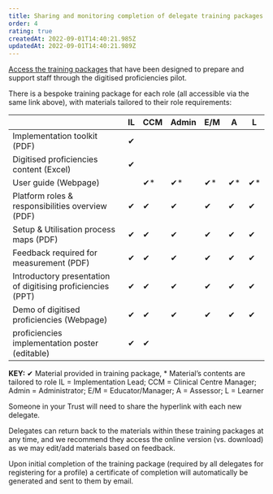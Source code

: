 ```yaml
---
title: Sharing and monitoring completion of delegate training packages
order: 4
rating: true
createdAt: 2022-09-01T14:40:21.985Z
updatedAt: 2022-09-01T14:40:21.989Z
---
```

[Access the training packages](https://nhs-step1-training.netlify.app/) that have been designed to prepare and support staff through the digitised proficiencies pilot. 

There is a bespoke training package for each role (all accessible via the same link above), with materials tailored to their role requirements:

|                                                                    | IL | CCM | Admin | E/M | A  | L  |
| ------------------------------------------------------------------- | --- | ---- | ------ | ---- | --- | --- |
| Implementation toolkit (PDF)                                       | ✔  |     |       |     |    |    |
| Digitised proficiencies content (Excel)                     | ✔  |     |       |     |    |    |
| User guide (Webpage)                                               |    | ✔*  | ✔*    | ✔*  | ✔* | ✔* |
| Platform roles & responsibilities overview (PDF)                   | ✔  | ✔   | ✔     | ✔   | ✔  | ✔  |
| Setup & Utilisation process maps (PDF)                             | ✔  | ✔   | ✔     | ✔   | ✔  | ✔  |
| Feedback required for measurement (PDF)                            | ✔  | ✔   | ✔     | ✔   | ✔  | ✔  |
| Introductory presentation of digitising proficiencies (PPT) | ✔  | ✔   | ✔     | ✔   | ✔  | ✔  |
| Demo of digitised proficiencies (Webpage)                   | ✔  | ✔   | ✔     | ✔   | ✔  | ✔  |
| proficiencies implementation poster (editable)                                                           | ✔  | ✔   |      |     |    |    |

**KEY:**
✔ Material provided in training package, * Material’s contents are tailored to role
IL = Implementation Lead; CCM = Clinical Centre Manager; Admin = Administrator; E/M = Educator/Manager; A = Assessor; L = Learner

Someone in your Trust will need to share the hyperlink with each new delegate. 

Delegates can return back to the materials within these training packages at any time, and we recommend they access the online version (vs. download) as we may edit/add materials based on feedback.

Upon initial completion of the training package (required by all delegates for registering for a profile) a certificate of completion will automatically be generated and sent to them by email.
